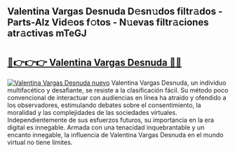 ## Valentina Vargas Desnuda D𝚎sn𝚞dos filtr𝚊dos - Parts-Alz Vid𝚎os f𝚘tos - N𝚞evas filtr𝚊ciones atr𝚊ctivas mTeGJ

# <h2><a href="http://mb8b32.tromn.icu/?c=Valentina+Vargas+Desnuda">🔗👉👉👉 Valentina Vargas Desnuda 🔗🔗</a></h2>

[![Valentina Vargas Desnuda nuevo](https://i.imgur.com/pEAQMta.gif)](http://mb8b32.tromn.icu/?c=Valentina+Vargas+Desnuda)
Valentina Vargas Desnuda, un individuo multifacético y desafiante, se resiste a la clasificación fácil. Su método poco convencional de interactuar con audiencias en línea ha atraído y ofendido a los observadores, estimulando debates sobre el consentimiento, la moralidad y las complejidades de las sociedades virtuales. Independientemente de sus esfuerzos futuros, su importancia en la era digital es innegable. Armada con una tenacidad inquebrantable y un encanto innegable, la influencia de Valentina Vargas Desnuda en el mundo virtual no tiene límites.
